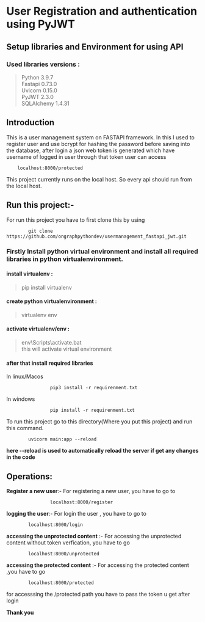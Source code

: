 # User Registration and authentication using PyJWT
## Setup libraries and Environment for using API 
### Used libraries versions :
> Python  3.9.7 <br>
> Fastapi 0.73.0 <br>
> Uvicorn 0.15.0<br>
> PyJWT 2.3.0<br>
> SQLAlchemy 1.4.31<br>

## Introduction

This is a user management system on FASTAPI framework.
In this I used to register user and use bcrypt for hashing the password before saving into the database,
after login a json web token is generated which have username of logged in user
through that token user can access 

```
    localhost:8000/protected
```

This project currently runs on the local host. So every api should run from the local host.


## Run this project:-

For run this project you have to first clone this by using

```	 
	 	git clone https://github.com/ongraphpythondev/usermanagement_fastapi_jwt.git
```
### Firstly Install python virtual environment and install all required libraries in python virtualenvironment.
#### install virtualenv :
>  pip install virtualenv
#### create python virtualenvironment :
>  virtualenv env
#### activate virtualenv/env :
>  env\Scripts\activate.bat <br> this will activate virtual environment
#### after that install required libraries

In linux/Macos
```		
				pip3 install -r requirenment.txt  
```
In windows
```
				pip install -r requirenment.txt
```
				
To run this project go to this directory(Where you put this project) and run this command.

```
		uvicorn main:app --reload
```
**here --reload is used to automatically reload the server if get any changes in the code**

## Operations:


**Register a new user**:-   For registering a new user, you have to go to 
```
				localhost:8000/register
```

**logging the user**:- For login the user , you have to go to 
```
        localhost:8000/login
```

**accessing the unprotected content** :- For accessing the unprotected content without token verfication, you have to go 
```
        localhost:8000/unprotected
```
**accessing the protected content** :- For accessing the protected content ,you have to go 
```
        localhost:8000/protected
```
for accesssing the /protected path  you have to pass the token u get after login 

**Thank you**
